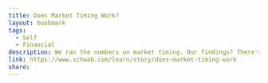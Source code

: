 ```yaml
---
title: Does Market Timing Work?
layout: bookmark
tags:
  - Self
  - Financial
description: We ran the numbers on market timing. Our findings? There's a high cost to waiting for the best entry point.
link: https://www.schwab.com/learn/story/does-market-timing-work
share:
---
```


